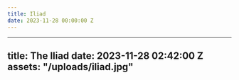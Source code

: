 ```yaml
---
title: Iliad
date: 2023-11-28 00:00:00 Z
---
```


----
title: The Iliad
date: 2023-11-28 02:42:00 Z
assets: "/uploads/iliad.jpg"
---
